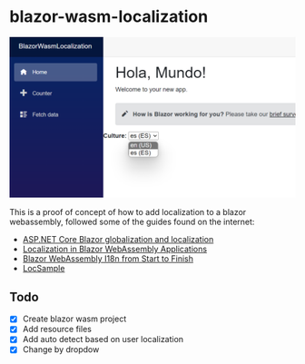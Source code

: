 # blazor-wasm-localization

<img src=image.png/>

This is a proof of concept of how to add localization to a blazor webassembly, followed some of the guides found on the internet:

* [ASP.NET Core Blazor globalization and localization](https://learn.microsoft.com/en-us/aspnet/core/blazor/globalization-localization?view=aspnetcore-6.0&pivots=server)
* [Localization in Blazor WebAssembly Applications](https://code-maze.com/localization-in-blazor-webassembly-applications/)
* [Blazor WebAssembly I18n from Start to Finish](https://phrase.com/blog/posts/blazor-webassembly-i18n/)
* [LocSample](https://github.com/pranavkm/LocSample)

## Todo

- [x] Create blazor wasm project
- [x] Add resource files
- [x] Add auto detect based on user localization
- [x] Change by dropdow
